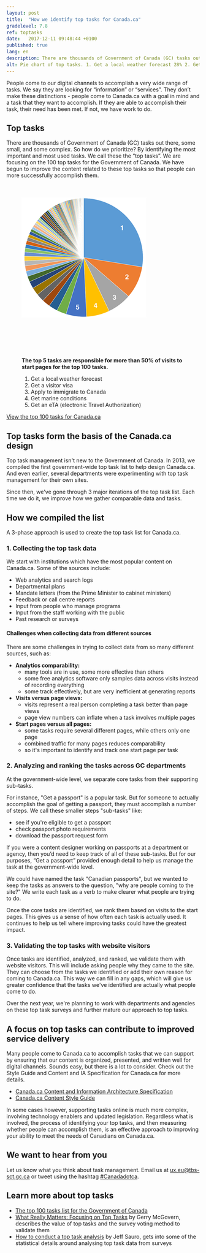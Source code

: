 ```yaml
---
layout: post
title:  "How we identify top tasks for Canada.ca"
gradelevel: 7.8
ref: toptasks
date:   2017-12-11 09:48:44 +0100
published: true
lang: en
description: There are thousands of Government of Canada (GC) tasks out there, some small, and some complex. So how do we prioritize? 
alt: Pie chart of top tasks. 1. Get a local weather forecast 28% 2. Get a visitor visa 9% 3. Apply to immigrate to Canada 7% 4. Get marine conditions 6% 5. Get an eTA 6%. Rest of chart is divided into smaller sections.
---
```


People come to our digital channels to accomplish a very wide range of tasks.  We say they are looking for “information” or “services”. They don’t make these distinctions - people come to Canada.ca with a goal in mind and a task that they want to accomplish. If they are able to accomplish their task, their need has been met. If not, we have work to do. 

## Top tasks

There are thousands of Government of Canada (GC) tasks out there, some small, and some complex. So how do we prioritize?  By identifying the most important and most used tasks. We call these the “top tasks”.  We are focusing on the 100 top tasks for the Government of Canada. We have begun to improve the content related to these top tasks so that people can more successfully accomplish them. 

<figure style="margin-top: 50px;" >

<div class="col-md-6">
<div class="center-block">
<img class="img-responsive center-block"  style="margin-bottom: 50px;" src="/images/top100piechart.png" alt="Pie chart showing one segment taking up one quarter, next 4 segments covering about half, and segments getting smaller till they blend into each other by the end. Data is from the top task list for Canada.ca" />
</div>
</div>


<div class="col-md-6">
<figcaption class="center-block" style="margin-top: 50px;">

   
<p><b>The top 5 tasks are responsible for more than 50% of visits to start pages for the top 100 tasks.</b></p>
<ol>
<li>Get a local weather forecast</li>
<li>Get a visitor visa</li>
<li>Apply to immigrate to Canada</li>
<li>Get marine conditions</li>
<li>Get an eTA (electronic Travel Authorization)</li>
</ol>
</figcaption>
</div>
</figure>

<div class="clearfix"></div>

[View the top 100 tasks for Canada.ca](https://canada-ca.github.io/pages/top-task-list-canada-ca.html)

## Top tasks form the basis of the Canada.ca design

Top task management isn't new to the Government of Canada. In 2013, we compiled the first government-wide top task list to help design Canada.ca. And even earlier, several departments were experimenting with top task management for their own sites.

Since then, we've gone through 3 major iterations of the top task list. Each time we do it, we improve how we gather comparable data and tasks.

## How we compiled the list

A 3-phase approach is used to create the top task list for Canada.ca.

### 1. Collecting the top task data

We start with institutions which have the most popular content on Canada.ca. Some of the sources include:

* Web analytics and search logs
* Departmental plans
* Mandate letters (from the Prime Minister to cabinet ministers)
* Feedback or call centre reports
* Input from people who manage programs
* Input from the staff working with the public
* Past research or surveys

#### Challenges when collecting data from different sources

There are some challenges in trying to collect data from so many different sources, such as: 

* <b>Analytics comparability:</b> 
    * many tools are in use, some more effective than others
    * some free analytics software only samples data across visits instead of recording everything
    * some track effectively, but are very inefficient at generating reports
* <b>Visits versus page views:</b> 
    * visits represent a real person completing a task better than page views
    * page view numbers can inflate when a task involves multiple pages
* <b>Start pages versus all pages:</b> 
    * some tasks require several different pages, while others only one page 
    * combined traffic for many pages reduces comparability
    * so it's important to identify and track one start page per task	

### 2. Analyzing and ranking the tasks across GC departments

At the government-wide level, we separate core tasks from their supporting sub-tasks.

For instance, "Get a passport" is a popular task. But for someone to actually accomplish the goal of getting a passport, they must accomplish a number of steps. We call these smaller steps "sub-tasks" like:

* see if you're eligible to get a passport
* check passport photo requirements
* download the passport request form

If you were a content designer working on passports at a department or agency, then you’d need to keep track of all of these sub-tasks. But for our purposes, “Get a passport” provided enough detail to help us manage the task at the government-wide level.

We could have named the task "Canadian passports", but we wanted to keep the tasks as answers to the question, "why are people coming to the site?" We write each task as a verb to make clearer what people are trying to do.

Once the core tasks are identified, we rank them based on visits to the start pages. This gives us a sense of how often each task is actually used. It continues to help us tell where improving tasks could have the greatest impact.

### 3. Validating the top tasks with website visitors

Once tasks are identified, analyzed, and ranked, we validate them with website visitors. This will include asking people why they came to the site. They can choose from the tasks we identified or add their own reason for coming to Canada.ca. This way we can fill in any gaps, which will give us greater confidence that the tasks we've identified are actually what people come to do.

Over the next year, we're planning to work with departments and agencies on these top task surveys and further mature our approach to top tasks.

## A focus on top tasks can contribute to improved service delivery

Many people come to Canada.ca to accomplish tasks that we can support by ensuring that our content is organized, presented, and written well for digital channels.  Sounds easy, but there is a lot to consider. Check out the Style Guide and Content and IA Specification for Canada.ca for more details. 

* [Canada.ca Content and Information Architecture Specification](https://www.canada.ca/en/treasury-board-secretariat/services/government-communications/canada-content-information-architecture-specification.html)
* [Canada.ca Content Style Guide](https://www.canada.ca/en/treasury-board-secretariat/services/government-communications/canada-content-style-guide.html)

In some cases however, supporting tasks online is much more complex, involving technology enablers and updated legislation. Regardless what is involved, the process of identifying your top tasks, and then measuring whether people can accomplish them, is an effective approach to improving your ability to meet the needs of Canadians on Canada.ca. 

## We want to hear from you

Let us know what you think about task management. Email us at <ux.eu@tbs-sct.gc.ca> or tweet using the hashtag [#Canadadotca](https://twitter.com/search?q=%23Canadadotca).

## Learn more about top tasks

* [The top 100 tasks list for the Government of Canada](https://canada-ca.github.io/pages/top-task-list-canada-ca.html)
* [What Really Matters: Focusing on Top Tasks](https://alistapart.com/article/what-really-matters-focusing-on-top-tasks) by Gerry McGovern, describes the value of top tasks and the survey voting method to validate them
* [How to conduct a top task analysis](https://measuringu.com/top-tasks/) by Jeff Sauro, gets into some of the statistical details around analysing top task data from surveys


